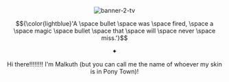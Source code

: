 <p align="center"><img src="https://i.ibb.co/BHCpvC0x/banner-2-tv.png" alt="banner-2-tv"></p>

<p align="center">$${\color{lightblue}'A \space bullet \space was \space fired, \space a \space magic \space bullet \space that \space will \space never \space miss.'}$$</p>

<p align="center">✦</p>
<p align="center">Hi there!!!!!!!! I'm Malkuth (but you can call me the name of whoever my skin is in Pony Town)! </p>
